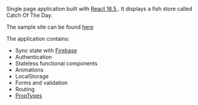 Single page application built with [React 16.5 ](https://reactjs.org/).
It displays a fish store called Catch Of The Day.

The sample site can be found [here](https://catch-of-the-day-areveron.firebaseapp.com)

The application contains:

- Sync state with [Firebase](https://firebase.google.com/)
- Authentication
- Stateless functional components
- Animations
- LocalStorage
- Forms and validation
- Routing
- [PropTypes](https://reactjs.org/docs/typechecking-with-proptypes.html)
